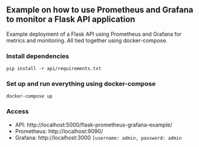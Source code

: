 ## Example on how to use Prometheus and Grafana to monitor a Flask API application

Example deployment of a Flask API using Prometheus and Grafana for metrics and monitoring. All tied together using docker-compose.

### Install dependencies

```
pip install -r api/requirements.txt
```

### Set up and run everything using docker-compose

```
docker-compose up
```

### Access

* API: http://localhost:5000/flask-prometheus-grafana-example/
* Prometheus: http://localhost:9090/
* Grafana: http://localhost:3000 `[username: admin, password: admin`